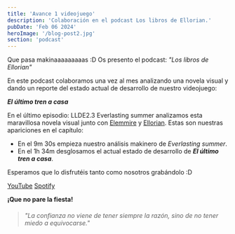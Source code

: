 ```yaml
---
title: 'Avance 1 videojuego'
description: 'Colaboración en el podcast Los libros de Ellorian.'
pubDate: 'Feb 06 2024'
heroImage: '/blog-post2.jpg'
section: 'podcast'
---
```


Que pasa makinaaaaaaaaas :D
Os presento el podcast: _"Los libros de Ellorian"_

En este podcast colaboramos una vez al mes analizando una novela visual y dando un reporte del estado actual de desarrollo de nuestro videojuego:

**_El último tren a casa_**

En el último episodio: LLDE2.3 Everlasting summer analizamos esta maravillosa novela visual junto con <a href="https://www.instagram.com/elemmire1988?utm_source=qr&igsh=MWgwcm84ZmxwaDVmYQ%3D%3D" target="_blank">Elemmire</a> y <a href="https://ellorian.es" target="_blank">Ellorian</a>. Estas son nuestras apariciones en el capítulo:
- En el 9m 30s empieza nuestro análisis makinero de _Everlasting summer_.
- En el 1h 34m desglosamos el actual estado de desarrollo de **_El último tren a casa_**.

Esperamos que lo disfrutéis tanto como nosotros grabándolo :D

<a href="https://www.youtube.com/watch?v=WgSszDn-i7c" target="_blank">YouTube</a>
<a href="https://open.spotify.com/episode/6rGMrUQt5IzpG4jLIJRZvc" target="_blank">Spotify</a>

**¡Que no pare la fiesta!**

> ###### "La confianza no viene de tener siempre la razón, sino de no tener miedo a equivocarse."

